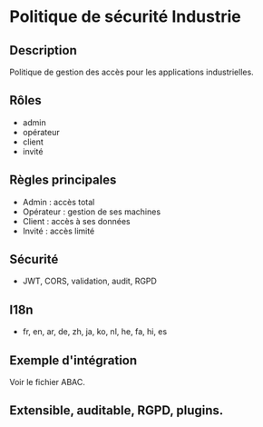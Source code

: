 # Politique de sécurité Industrie

## Description
Politique de gestion des accès pour les applications industrielles.

## Rôles
- admin
- opérateur
- client
- invité

## Règles principales
- Admin : accès total
- Opérateur : gestion de ses machines
- Client : accès à ses données
- Invité : accès limité

## Sécurité
- JWT, CORS, validation, audit, RGPD

## I18n
- fr, en, ar, de, zh, ja, ko, nl, he, fa, hi, es

## Exemple d'intégration
Voir le fichier ABAC.

## Extensible, auditable, RGPD, plugins.
